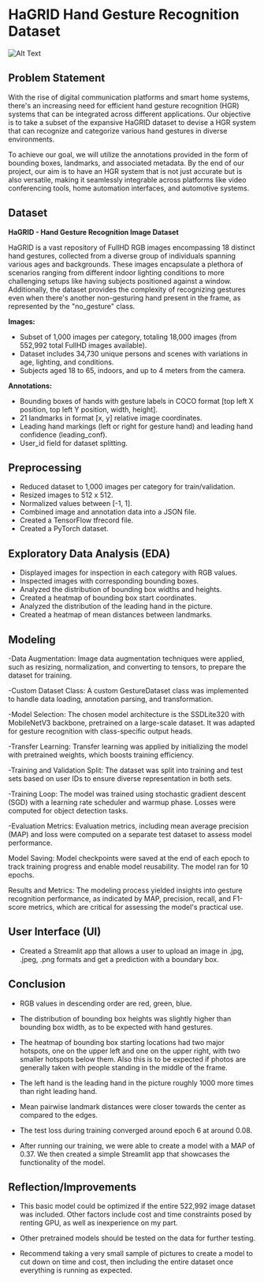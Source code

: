 # HaGRID Hand Gesture Recognition Dataset
![Alt Text](https://github.com/hukenovs/hagrid/blob/master/images/hagrid.jpg?raw=true)

## Problem Statement

With the rise of digital communication platforms and smart home systems, there's an increasing need for efficient hand gesture recognition (HGR) systems that can be integrated across different applications. Our objective is to take a subset of the expansive HaGRID dataset to devise a HGR system that can recognize and categorize various hand gestures in diverse environments.

To achieve our goal, we will utilize the annotations provided in the form of bounding boxes, landmarks, and associated metadata. By the end of our project, our aim is to have an HGR system that is not just accurate but is also versatile, making it seamlessly integrable across platforms like video conferencing tools, home automation interfaces, and automotive systems.

## Dataset

**HaGRID - Hand Gesture Recognition Image Dataset**

HaGRID is a vast repository of FullHD RGB images encompassing 18 distinct hand gestures, collected from a diverse group of individuals spanning various ages and backgrounds. These images encapsulate a plethora of scenarios ranging from different indoor lighting conditions to more challenging setups like having subjects positioned against a window. Additionally, the dataset provides the complexity of recognizing gestures even when there's another non-gesturing hand present in the frame, as represented by the "no_gesture" class.

**Images:**
- Subset of 1,000 images per category, totaling 18,000 images (from 552,992 total FullHD images available).
- Dataset includes 34,730 unique persons and scenes with variations in age, lighting, and conditions.
- Subjects aged 18 to 65, indoors, and up to 4 meters from the camera.

**Annotations:**
- Bounding boxes of hands with gesture labels in COCO format [top left X position, top left Y position, width, height].
- 21 landmarks in format [x, y] relative image coordinates.
- Leading hand markings (left or right for gesture hand) and leading hand confidence (leading_conf).
- User_id field for dataset splitting.

## Preprocessing

- Reduced dataset to 1,000 images per category for train/validation.
- Resized images to 512 x 512.
- Normalized values between [-1, 1].
- Combined image and annotation data into a JSON file.
- Created a TensorFlow tfrecord file.
- Created a PyTorch dataset.

## Exploratory Data Analysis (EDA)

- Displayed images for inspection in each category with RGB values.
- Inspected images with corresponding bounding boxes.
- Analyzed the distribution of bounding box widths and heights.
- Created a heatmap of bounding box start coordinates.
- Analyzed the distribution of the leading hand in the picture.
- Created a heatmap of mean distances between landmarks.

## Modeling

-Data Augmentation: Image data augmentation techniques were applied, such as resizing, normalization, and converting to tensors, to prepare the dataset for training.

-Custom Dataset Class: A custom GestureDataset class was implemented to handle data loading, annotation parsing, and transformation.

-Model Selection: The chosen model architecture is the SSDLite320 with MobileNetV3 backbone, pretrained on a large-scale dataset. It was adapted for gesture recognition with class-specific output heads.

-Transfer Learning: Transfer learning was applied by initializing the model with pretrained weights, which boosts training efficiency.

-Training and Validation Split: The dataset was split into training and test sets based on user IDs to ensure diverse representation in both sets.

-Training Loop: The model was trained using stochastic gradient descent (SGD) with a learning rate scheduler and warmup phase. Losses were computed for object detection tasks.

-Evaluation Metrics: Evaluation metrics, including mean average precision (MAP) and loss were computed on a separate test dataset to assess model performance.

Model Saving: Model checkpoints were saved at the end of each epoch to track training progress and enable model reusability. The model ran for 10 epochs.

Results and Metrics: The modeling process yielded insights into gesture recognition performance, as indicated by MAP, precision, recall, and F1-score metrics, which are critical for assessing the model's practical use.

## User Interface (UI)

- Created a Streamlit app that allows a user to upload an image in .jpg, .jpeg, .png formats and get a prediction with a boundary box.

## Conclusion

- RGB values in descending order are red, green, blue.

- The distribution of bounding box heights was slightly higher than bounding box width, as to be expected with hand gestures.

- The heatmap of bounding box starting locations had two major hotspots, one on the upper left and one on the upper right, with two smaller hotspots below them. Also this is to be expected if photos are generally taken with people standing in the middle of the frame.

- The left hand is the leading hand in the picture roughly 1000 more times than right leading hand.

- Mean pairwise landmark distances were closer towards the center as compared to the edges.

- The test loss during training converged around epoch 6 at around 0.08.

- After running our training, we were able to create a model with a MAP of 0.37. We then created a simple Streamlit app that showcases the functionality of the model.

## Reflection/Improvements

- This basic model could be optimized if the entire 522,992 image dataset was included. Other factors include cost and time constraints posed by renting GPU, as well as inexperience on my part.

- Other pretrained models should be tested on the data for further testing.

- Recommend taking a very small sample of pictures to create a model to cut down on time and cost, then including the entire dataset once everything is running as expected.

